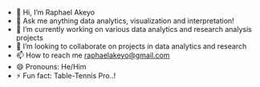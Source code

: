 - 👋 Hi, I’m Raphael Akeyo
- 👀 Ask me anything data analytics, visualization and interpretation!
- 🌱 I’m currently working on various data analytics and research analysis projects
- 💞️ I’m looking to collaborate on projects in data analytics and research 
- 📫 How to reach me raphaelakeyo@gmail.com
- 😄 Pronouns: He/Him
- ⚡ Fun fact: Table-Tennis Pro..!

<!---
Akeyo2024/Akeyo2024 is a ✨ special ✨ repository because its `README.md` (this file) appears on your GitHub profile.
You can click the Preview link to take a look at your changes.
--->
